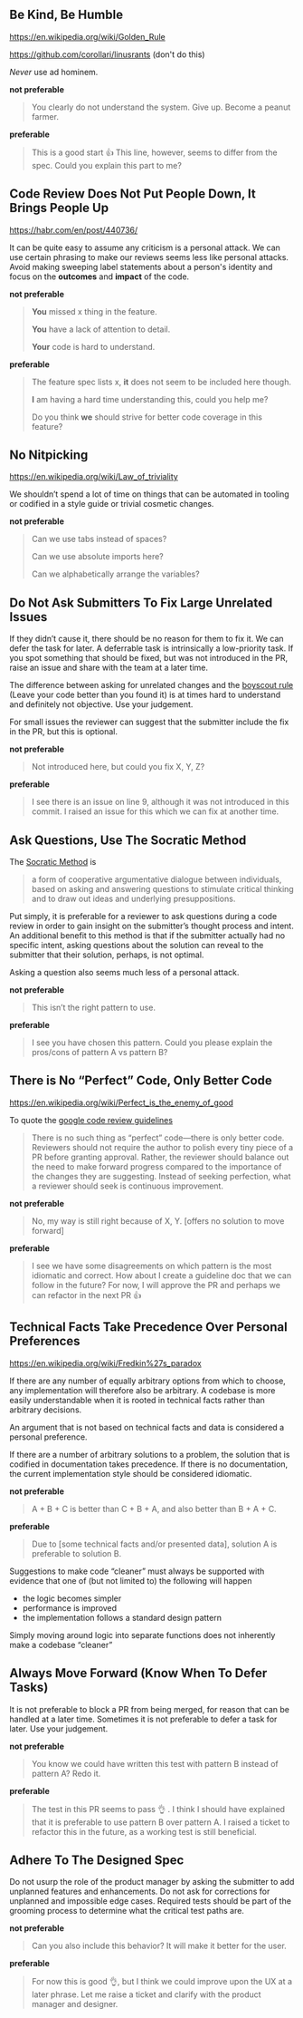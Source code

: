 ## Be Kind, Be Humble

https://en.wikipedia.org/wiki/Golden_Rule

https://github.com/corollari/linusrants (don't do this)

_Never_ use ad hominem.

**not preferable**

> You clearly do not understand the system. Give up. Become a peanut farmer.

**preferable**

> This is a good start :thumbsup: This line, however, seems to differ from the spec. Could you explain this part to me?

## Code Review Does Not Put People Down, It Brings People Up

https://habr.com/en/post/440736/

It can be quite easy to assume any criticism is a personal attack. We can use certain phrasing to make our reviews seems less like personal attacks. Avoid making sweeping label statements about a person's identity and focus on the **outcomes** and **impact** of the code.

**not preferable**

> **You** missed x thing in the feature.
> 
> **You** have a lack of attention to detail.
> 
> **Your** code is hard to understand.

**preferable**

> The feature spec lists x, **it** does not seem to be included here though.
> 
> **I** am having a hard time understanding this, could you help me?
> 
> Do you think **we** should strive for better code coverage in this feature?

## No Nitpicking

https://en.wikipedia.org/wiki/Law_of_triviality

We shouldn’t spend a lot of time on things that can be automated in tooling or codified in a style guide or trivial cosmetic changes.

**not preferable**

> Can we use tabs instead of spaces?
>
> Can we use absolute imports here?
> 
> Can we alphabetically arrange the variables?

## Do Not Ask Submitters To Fix Large Unrelated Issues

If they didn’t cause it, there should be no reason for them to fix it. We can defer the task for later. A deferrable task is intrinsically a low-priority task. If you spot something that should be fixed, but was not introduced in the PR, raise an issue and share with the team at a later time.

The difference between asking for unrelated changes and the [boyscout rule](https://deviq.com/principles/boy-scout-rule) (Leave your code better than you found it) is at times hard to understand and definitely not objective. Use your judgement.

For small issues the reviewer can suggest that the submitter include the fix in the PR, but this is optional.

**not preferable**

> Not introduced here, but could you fix X, Y, Z?

**preferable**

> I see there is an issue on line 9, although it was not introduced in this commit. I raised an issue for this which we can fix at another time.

## Ask Questions, Use The Socratic Method

The [Socratic Method](https://en.wikipedia.org/wiki/Socratic_method) is

> a form of cooperative argumentative dialogue between individuals, based on asking and answering questions to stimulate critical thinking and to draw out ideas and underlying presuppositions.

Put simply, it is preferable for a reviewer to ask questions during a code review in order to gain insight on the submitter’s thought process and intent. An additional benefit to this method is that if the submitter actually had no specific intent, asking questions about the solution can reveal to the submitter that their solution, perhaps, is not optimal.

Asking a question also seems much less of a personal attack.

**not preferable**

> This isn’t the right pattern to use.

**preferable**

> I see you have chosen this pattern. Could you please explain the pros/cons of pattern A vs pattern B?

## There is No “Perfect” Code, Only Better Code

https://en.wikipedia.org/wiki/Perfect_is_the_enemy_of_good

To quote the [google code review guidelines](https://google.github.io/eng-practices/review/reviewer/standard.html)

> There is no such thing as “perfect” code—there is only better code. Reviewers should not require the author to polish every tiny piece of a PR before granting approval. Rather, the reviewer should balance out the need to make forward progress compared to the importance of the changes they are suggesting. Instead of seeking perfection, what a reviewer should seek is continuous improvement.

**not preferable**

> No, my way is still right because of X, Y. [offers no solution to move forward]

**preferable**

> I see we have some disagreements on which pattern is the most idiomatic and correct. How about I create a guideline doc that we can follow in the future? For now, I will approve the PR and perhaps we can refactor in the next PR :thumbsup:

## Technical Facts Take Precedence Over Personal Preferences

https://en.wikipedia.org/wiki/Fredkin%27s_paradox

If there are any number of equally arbitrary options from which to choose, any implementation will therefore also be arbitrary. A codebase is more easily understandable when it is rooted in technical facts rather than arbitrary decisions.

An argument that is not based on technical facts and data is considered a personal preference.

If there are a number of arbitrary solutions to a problem, the solution that is codified in documentation takes precedence. If there is no documentation, the current implementation style should be considered idiomatic.

**not preferable**

> A + B + C is better than C + B + A, and also better than B + A + C.

**preferable**

> Due to [some technical facts and/or presented data], solution A is preferable to solution B.

Suggestions to make code “cleaner” must always be supported with evidence that one of (but not limited to) the following will happen

- the logic becomes simpler
- performance is improved
- the implementation follows a standard design pattern

Simply moving around logic into separate functions does not inherently make a codebase “cleaner”

## Always Move Forward (Know When To Defer Tasks)

It is not preferable to block a PR from being merged, for reason that can be handled at a later time. Sometimes it is not preferable to defer a task for later. Use your judgement.

**not preferable**

> You know we could have written this test with pattern B instead of pattern A? Redo it.

**preferable**

> The test in this PR seems to pass :ok_hand: . I think I should have explained that it is preferable to use pattern B over pattern A. I raised a ticket to refactor this in the future, as a working test is still beneficial.

## Adhere To The Designed Spec

Do not usurp the role of the product manager by asking the submitter to add unplanned features and enhancements. Do not ask for corrections for unplanned and impossible edge cases. Required tests should be part of the grooming process to determine what the critical test paths are.

**not preferable**

> Can you also include this behavior? It will make it better for the user.

**preferable**

> For now this is good :ok_hand:, but I think we could improve upon the UX at a later phrase. Let me raise a ticket and clarify with the product manager and designer.
